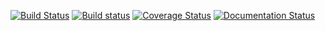 [![Build Status](https://travis-ci.org/dartsim/dart.png?branch=master)](https://travis-ci.org/dartsim/dart)
[![Build status](https://ci.appveyor.com/api/projects/status/6rta8olo95bpu84r/branch/master?svg=true)](https://ci.appveyor.com/project/jslee02/dart/branch/master)
[![Coverage Status](https://coveralls.io/repos/github/dartsim/dart/badge.svg?branch=master)](https://coveralls.io/github/dartsim/dart?branch=master)
[![Documentation Status](https://readthedocs.org/projects/dart/badge/?version=latest)](https://readthedocs.org/projects/dart/?badge=latest)
